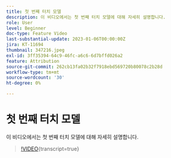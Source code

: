 ```yaml
---
title: 첫 번째 터치 모델
description: 이 비디오에서는 첫 번째 터치 모델에 대해 자세히 설명합니다.
role: User
level: Beginner
doc-type: Feature Video
last-substantial-update: 2023-01-06T00:00:00Z
jira: KT-11694
thumbnail: 347216.jpeg
exl-id: 3ff35394-64c9-46fc-a6c6-6d7bffd026a2
feature: Attribution
source-git-commit: 262cb13fa02b32f7918ebd569720b80078c2b28d
workflow-type: tm+mt
source-wordcount: '30'
ht-degree: 0%

---
```


# 첫 번째 터치 모델

이 비디오에서는 첫 번째 터치 모델에 대해 자세히 설명합니다.

>[!VIDEO](https://video.tv.adobe.com/v/347216/?learn=on){transcript=true}
